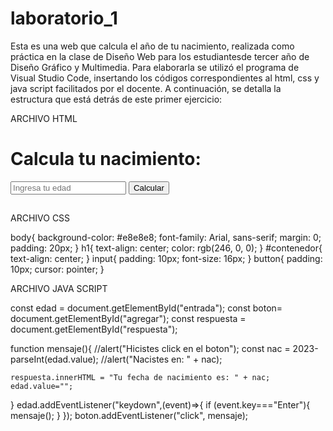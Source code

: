 # laboratorio_1
Esta es una web que calcula el año de tu nacimiento, realizada como práctica en la clase de Diseño Web para los 
estudiantesde tercer año de Diseño Gráfico y Multimedia. Para elaborarla se utilizó el programa de Visual Studio Code, 
insertando los códigos correspondientes al html, css y java script facilitados por el docente. A continuación, se detalla
la estructura que está detrás de este primer ejercicio:

ARCHIVO HTML

<!DOCTYPE html>
<html lang="es">
<head>
    <meta charset="UTF-8">
    <meta http-equiv="X-UA-Compatible" content="IE=edge">
    <meta name="viewport" content="width=device-width, initial-scale=1.0">
    <link rel="stylesheet" href="estilos.css">
    <title>Práctica 1</title>
</head>
<body>
    <h1>Calcula tu nacimiento:</h1>
<div id="contenedor">
    <input type="text" id="entrada" placeholder="Ingresa tu edad">
    <button id="agregar">Calcular</button>
    <h2 id="respuesta"></h2>
</div>
<ul id="lista">
</ul>
    <script src="app.js"></script>
</body>
</html>


ARCHIVO CSS

body{
    background-color: #e8e8e8;
    font-family: Arial, sans-serif;
    margin: 0;
    padding: 20px;
}
h1{
    text-align: center;
    color: rgb(246, 0, 0);
}
#contenedor{
    text-align: center;
}
input{
    padding: 10px;
    font-size: 16px;
}
button{
    padding: 10px;
    cursor: pointer;
}


ARCHIVO JAVA SCRIPT

const edad = document.getElementById("entrada");
const boton= document.getElementById("agregar");
const respuesta = document.getElementById("respuesta");

function mensaje(){
    //alert("Hicistes click en el boton");
    const nac = 2023-parseInt(edad.value);
    //alert("Nacistes en: " + nac);

    respuesta.innerHTML = "Tu fecha de nacimiento es: " + nac;
    edad.value="";
}
edad.addEventListener("keydown",(event)=>{
    if (event.key==="Enter"){
        mensaje();
    }
});
boton.addEventListener("click", mensaje);
